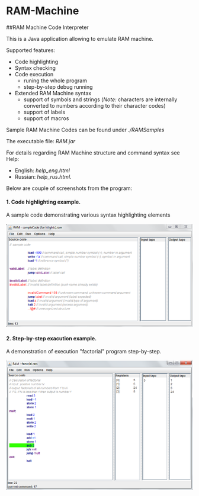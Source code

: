 # RAM-Machine
##RAM Machine Code Interpreter

This is a Java application allowing to emulate RAM machine.

Supported features:
* Code highlighting
* Syntax checking
* Code execution
  * runing the whole program
  * step-by-step debug running
* Extended RAM Machine syntax
  * support of symbols and strings (*Note:* characters are internally converted to numbers according to their character codes)
  * support of labels
  * support of macros

Sample RAM Machine Codes can be found under *./RAMSamples*

The executable file: *RAM.jar*

For details regarding RAM Machine structure and command syntax see Help:
* English: *help_eng.html* 
* Russian: *help_rus.html*.

Below are couple of screenshots from the program:

#### 1. Code highlighting example.
A sample code demonstrating various syntax highlighting elements <br><br>
![Code highlighting example](./img/highlights.PNG?raw=true "Code highlighting example")

#### 2. Step-by-step exacution example.
A demonstration of execution "factorial" program step-by-step.<br><br>
![Step-by-step execution example](./img/step-by-step.PNG?raw=true "Step-by-step execution example")
